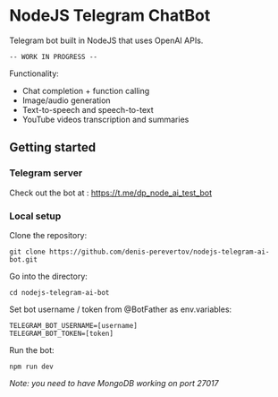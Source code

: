 # NodeJS Telegram ChatBot
Telegram bot built in NodeJS that uses OpenAI APIs.

    -- WORK IN PROGRESS --

Functionality:
- Chat completion + function calling
- Image/audio generation
- Text-to-speech and speech-to-text
- YouTube videos transcription and summaries

## Getting started

### Telegram server
Check out the bot at : https://t.me/dp_node_ai_test_bot

### Local setup
Clone the repository:

    git clone https://github.com/denis-perevertov/nodejs-telegram-ai-bot.git

Go into the directory:

    cd nodejs-telegram-ai-bot

Set bot username / token from @BotFather as env.variables:

    TELEGRAM_BOT_USERNAME=[username]
    TELEGRAM_BOT_TOKEN=[token]

Run the bot:

    npm run dev

_Note: you need to have MongoDB working on port 27017_

